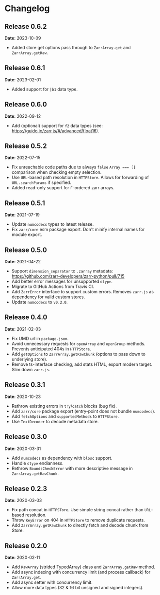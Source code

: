 # Changelog

## Release 0.6.2
**Date:** 2023-10-09

* Added store get options pass through to `ZarrArray.get` and `ZarrArray.getRaw`.

## Release 0.6.1
**Date:** 2023-02-01

* Added support for `|b1` data type.

## Release 0.6.0
**Date:** 2022-09-12

* Add (optional) support for `f2` data types (see: https://guido.io/zarr.js/#/advanced/float16).

## Release 0.5.2
**Date:** 2022-07-15

* Fix unreachable code paths due to always `false` `Array === []` comparison when checking empty selection.
* Use `URL`-based path resolution in `HTTPStore`. Allows for forwarding of `URL.searchParams` if specified.
* Added read-only support for `F`-ordered zarr arrays.

## Release 0.5.1
**Date:** 2021-07-19

* Update `numcodecs` types to latest release.
* Fix `zarr/core` esm package export. Don't minify internal names for module export.

## Release 0.5.0
**Date:** 2021-04-22

* Support `dimension_separator` to `.zarray` metadata: https://github.com/zarr-developers/zarr-python/pull/715
* Add better error messages for unsupported `dtype`.
* Migrate to GitHub Actions from Travis CI.
* Add `ZarrError` interface to support custom errors. Removes `zarr.js` as dependency for valid custom stores.
* Update `numcodecs` to `v0.2.0`.

## Release 0.4.0
**Date:** 2021-02-03

* Fix UMD url in `package.json`.
* Avoid unnecessary requests for `openArray` and `openGroup` methods. Prevents anticipated 404s in `HTTPStore`.
* Add `getOptions` to `ZarrArray.getRawChunk` (options to pass down to underlying store).
* Remove ts-interface checking, add stats HTML, export modern target. Slim down `zarr.js`.

## Release 0.3.1
**Date:** 2020-10-23

* Rethrow existing errors in `try`/`catch` blocks (bug fix).
* Add `zarr/core` package export (entry-point does not bundle `numcodecs`).
* Add `fetchOptions` and `supportedMethods` to `HTTPStore`.
* Use `TextDecoder` to decode metadata store.

## Release 0.3.0
**Date:** 2020-03-31

* Add `numcodecs` as dependency with `blosc` support.
* Handle `dtype` endianness.
* Rethrow `BoundsCheckError` with more descriptive message in `ZarrArray.getRawChunk`.

## Release 0.2.3
**Date:** 2020-03-03

* Fix path concat in `HTTPSTore`. Use simple string concat rather than `URL`-based resolution.
* Throw `KeyError` on 404 in `HTTPStore` to remove duplicate requests.
* Add `ZarrArray.getRawChunk` to directly fetch and decode chunk from Store.

## Release 0.2.0
**Date:** 2020-02-11

* Add `RawArray` (strided TypedArray) class and `ZarrArray.getRaw` method.
* Add async indexing with concurrency limit (and process callback) for `ZarrArray.get`.
* Add async setter with concurrency limit.
* Allow more data types (32 & 16 bit unsigned and signed integers).
